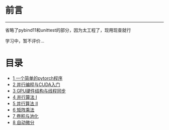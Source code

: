 # 前言

---

省略了pybind11和unittest的部分，因为太工程了，现用现查就行

学习中，暂不评价...

# 目录
- [1 一个简单的pytorch程序](https://lihua5487.github.io/Notes/AI编程/1%20Intro%20to%20Pytorch)
- [2 并行编程与CUDA入门](https://lihua5487.github.io/Notes/AI编程/2%20Parallel%20Programming)
- [3 GPU硬件结构与线程同步](https://lihua5487.github.io/Notes/AI编程/3%20Parallel%20Communication)
- [4 并行算法 I](https://lihua5487.github.io/Notes/AI编程/4%20Parallel%20Algorithm%201)
- [5 并行算法 II](https://lihua5487.github.io/Notes/AI编程/5%20Parallel%20Algorithm%202)
- [6 矩阵乘法](https://lihua5487.github.io/Notes/AI编程/6%20Matrix%20Product)
- [7 卷积与池化](https://lihua5487.github.io/Notes/AI编程/7%20Convolution%20and%20Pooling)
- [8 自动微分](https://lihua5487.github.io/Notes/AI编程/8%20Auto%20Diff)